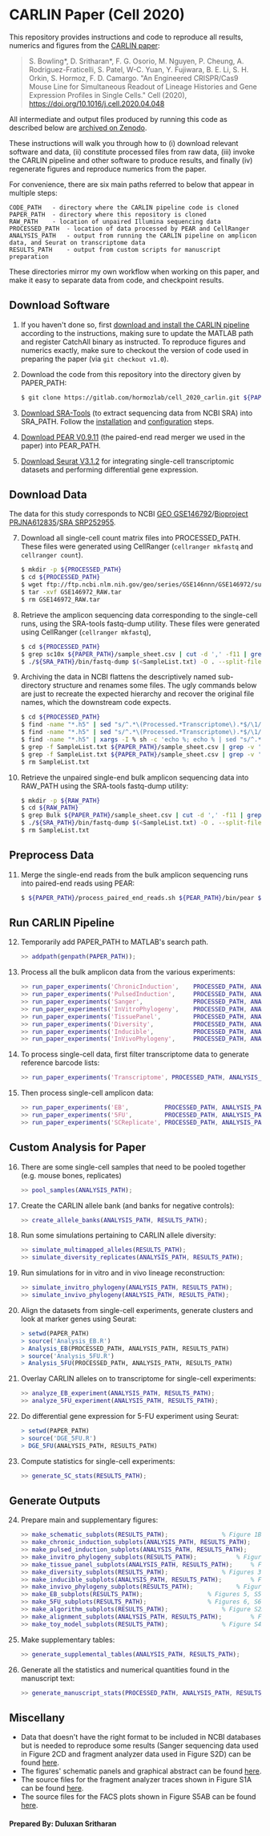# CARLIN Paper (Cell 2020)

This repository provides instructions and code to reproduce all results, numerics and figures from the [CARLIN paper](https://doi.org/10.1016/j.cell.2020.04.048):

> S. Bowling*, D. Sritharan*, F. G. Osorio, M. Nguyen, P. Cheung, 
A. Rodriguez-Fraticelli, S. Patel, W-C. Yuan, Y. Fujiwara, B. E. Li, S. H. Orkin, 
S. Hormoz, F. D. Camargo. "An Engineered CRISPR/Cas9 Mouse Line for 
Simultaneous Readout of Lineage Histories and Gene Expression Profiles 
in Single Cells." Cell (2020), https://doi.org/10.1016/j.cell.2020.04.048 

All intermediate and output files produced by running this code as described below are [archived on Zenodo](https://zenodo.org/record/4817818).

These instructions will walk you through how to (i) download relevant software and data, (ii) constitute processed files from raw data, (iii) invoke the CARLIN pipeline and other software to produce results, and finally (iv) regenerate figures and reproduce numerics from the paper.

For convenience, there are six main paths referred to below that appear in multiple steps:

	CODE_PATH	- directory where the CARLIN pipeline code is cloned
	PAPER_PATH	- directory where this repository is cloned
	RAW_PATH  	- location of unpaired Illumina sequencing data
	PROCESSED_PATH	- location of data processed by PEAR and CellRanger
	ANALYSIS_PATH	- output from running the CARLIN pipeline on amplicon data, and Seurat on transcriptome data
	RESULTS_PATH	- output from custom scripts for manuscript preparation

These directories mirror my own workflow when working on this paper, and make it easy to separate data from code, and checkpoint results.

## Download Software

1. If you haven't done so, first [download and install the CARLIN pipeline](https://gitlab.com/hormozlab/carlin) according to the instructions, making sure to update the MATLAB path and register CatchAll binary as instructed. To reproduce figures and numerics exactly, make sure to checkout the version of code used in preparing the paper (via `git checkout v1.0`).

2. Download the code from this repository into the directory given by PAPER_PATH:

	```bash
	$ git clone https://gitlab.com/hormozlab/cell_2020_carlin.git ${PAPER_PATH}
	```

3. [Download SRA-Tools](https://github.com/ncbi/sra-tools/wiki/01.-Downloading-SRA-Toolkit) (to extract sequencing data from NCBI SRA) into SRA_PATH. Follow the [installation](https://github.com/ncbi/sra-tools/wiki/02.-Installing-SRA-Toolkit) and [configuration](https://github.com/ncbi/sra-tools/wiki/03.-Quick-Toolkit-Configuration) steps.

4. [Download PEAR V0.9.11](https://www.h-its.org/downloads/pear-academic) (the paired-end read merger we used in the paper) into PEAR_PATH. 

5. [Download Seurat V3.1.2](https://satijalab.org/seurat/install.html) for integrating single-cell transcriptomic datasets and performing differential gene expression.

## Download Data

The data for this study corresponds to NCBI [GEO GSE146792](https://www.ncbi.nlm.nih.gov/geo/query/acc.cgi?acc=GSE146972)/[Bioproject PRJNA612835](https://www.ncbi.nlm.nih.gov//bioproject/PRJNA612835)/[SRA SRP252955](https://trace.ncbi.nlm.nih.gov/Traces/sra/?study=SRP252955). 

7. Download all single-cell count matrix files into PROCESSED_PATH. These files were generated using CellRanger (`cellranger mkfastq` and `cellranger count`).

	```bash
	$ mkdir -p ${PROCESSED_PATH}
	$ cd ${PROCESSED_PATH}
	$ wget ftp://ftp.ncbi.nlm.nih.gov/geo/series/GSE146nnn/GSE146972/suppl/GSE146972_RAW.tar
	$ tar -xvf GSE146972_RAW.tar
	$ rm GSE146972_RAW.tar
	```

8. Retrieve the amplicon sequencing data corresponding to the single-cell runs, using the SRA-tools fastq-dump utility. These files were generated using CellRanger (`cellranger mkfastq`),

	```bash
	$ cd ${PROCESSED_PATH}
	$ grep sc10x ${PAPER_PATH}/sample_sheet.csv | cut -d ',' -f11 | grep -v ';' > SampleList.txt	
	$ ./${SRA_PATH}/bin/fastq-dump $(<SampleList.txt) -O . --split-files --gzip	
	```

9. Archiving the data in NCBI flattens the descriptively named sub-directory structure and renames some files. The ugly commands below are just to recreate the expected hierarchy and recover the original file names, which the downstream code expects.

	```bash
	$ cd ${PROCESSED_PATH}
	$ find -name "*.h5" | sed "s/^.*\(Processed.*Transcriptome\).*$/\1/" | sed "s:_:/:g" | sed "s@Processed/@@g" | xargs -n1 mkdir -p
	$ find -name "*.h5" | sed "s/^.*\(Processed.*Transcriptome\).*$/\1/" | sed "s:_:/:g" | sed "s@Processed/@@g" | sed "s@Transcriptome@Amplicon@g" | xargs -n1 mkdir -p
	$ find -name "*.h5" | xargs -I % sh -c 'echo %; echo % | sed "s/^.*\(Processed.*\).*$/\1/" | sed -e :1 -e "s@\(.*\)_\(.*filtered\)@\1/\2@;t1" | sed 's@Processed/@@g' ' | xargs -n2 mv
	$ grep -f SampleList.txt ${PAPER_PATH}/sample_sheet.csv | grep -v ';' | cut -d ',' -f6,8,11 | sed 's%/Replicate.*,%,%' | xargs -I % sh -c ' echo % | sed "s@.*,@@" | sed "s/$/_1.fastq.gz/"; echo % | sed "s@\([^,]*\),\([^,]*\),\([^,]*\)@\2/\1_R1_001.fastq.gz@g" ' | xargs -n2 mv
	$ grep -f SampleList.txt ${PAPER_PATH}/sample_sheet.csv | grep -v ';' | cut -d ',' -f6,8,11 | sed 's%/Replicate.*,%,%' | xargs -I % sh -c ' echo % | sed "s@.*,@@" | sed "s/$/_2.fastq.gz/"; echo % | sed "s@\([^,]*\),\([^,]*\),\([^,]*\)@\2/\1_R2_001.fastq.gz@g" ' | xargs -n2 mv
	$ rm SampleList.txt
	```

10. Retrieve the unpaired single-end bulk amplicon sequencing data into RAW_PATH using the SRA-tools fastq-dump utility:

    ```bash
	$ mkdir -p ${RAW_PATH}
	$ cd ${RAW_PATH}
	$ grep Bulk ${PAPER_PATH}/sample_sheet.csv | cut -d ',' -f11 | grep -v ';' > SampleList.txt
	$ ./${SRA_PATH}/bin/fastq-dump $(<SampleList.txt) -O . --split-files --gzip
	$ rm SampleList.txt
	```

## Preprocess Data	

11. Merge the single-end reads from the bulk amplicon sequencing runs into paired-end reads using PEAR:

    ```bash
	$ ${PAPER_PATH}/process_paired_end_reads.sh ${PEAR_PATH}/bin/pear ${PAPER_PATH}/sample_sheet.csv ${RAW_PATH} ${PROCESSED_PATH} -SRA
    ```

## Run CARLIN Pipeline	

12. Temporarily add PAPER_PATH to MATLAB's search path.

	```MATLAB
	>> addpath(genpath(PAPER_PATH));
	```

13. Process all the bulk amplicon data from the various experiments:

    ```MATLAB
	>> run_paper_experiments('ChronicInduction',    PROCESSED_PATH, ANALYSIS_PATH);		% Related to Figure 1
	>> run_paper_experiments('PulsedInduction',     PROCESSED_PATH, ANALYSIS_PATH);		% Related to Figure 2
	>> run_paper_experiments('Sanger',              PROCESSED_PATH, ANALYSIS_PATH);		% Related to Figure 2
	>> run_paper_experiments('InVitroPhylogeny',    PROCESSED_PATH, ANALYSIS_PATH);		% Related to Figure 2
	>> run_paper_experiments('TissuePanel',         PROCESSED_PATH, ANALYSIS_PATH);		% Related to Figure 3
	>> run_paper_experiments('Diversity', 	        PROCESSED_PATH, ANALYSIS_PATH);		% Related to Figure 3
	>> run_paper_experiments('Inducible',           PROCESSED_PATH, ANALYSIS_PATH);		% Related to Figure 3
	>> run_paper_experiments('InVivoPhylogeny',     PROCESSED_PATH, ANALYSIS_PATH);		% Related to Figure 4
    ```

14. To process single-cell data, first filter transcriptome data to generate reference barcode lists:

    ```MATLAB
	>> run_paper_experiments('Transcriptome', PROCESSED_PATH, ANALYSIS_PATH);
    ```

15. Then process single-cell amplicon data:

    ```MATLAB
	>> run_paper_experiments('EB',	        PROCESSED_PATH, ANALYSIS_PATH);			% Related to Figure 5
	>> run_paper_experiments('5FU',	        PROCESSED_PATH, ANALYSIS_PATH);			% Related to Figure 6
	>> run_paper_experiments('SCReplicate', PROCESSED_PATH, ANALYSIS_PATH);			% Related to Figure 6
    ```

## Custom Analysis for Paper

16. There are some single-cell samples that need to be pooled together (e.g. mouse bones, replicates)

    ```MATLAB
	>> pool_samples(ANALYSIS_PATH);
    ```

17. Create the CARLIN allele bank (and banks for negative controls):

    ```MATLAB
	>> create_allele_banks(ANALYSIS_PATH, RESULTS_PATH);
    ```

18. Run some simulations pertaining to CARLIN allele diversity:

    ```MATLAB
	>> simulate_multimapped_alleles(RESULTS_PATH);
	>> simulate_diversity_replicates(ANALYSIS_PATH, RESULTS_PATH);
    ```

19. Run simulations for in vitro and in vivo lineage reconstruction:

    ```MATLAB
	>> simulate_invitro_phylogeny(ANALYSIS_PATH, RESULTS_PATH);
	>> simulate_invivo_phylogeny(ANALYSIS_PATH, RESULTS_PATH);
    ```

20. Align the datasets from single-cell experiments, generate clusters and look at marker genes using Seurat:
	
    ```R
	> setwd(PAPER_PATH)
    > source('Analysis_EB.R')
	> Analysis_EB(PROCESSED_PATH, ANALYSIS_PATH, RESULTS_PATH)
	> source('Analysis_5FU.R')
	> Analysis_5FU(PROCESSED_PATH, ANALYSIS_PATH, RESULTS_PATH)
    ```

21. Overlay CARLIN alleles on to transcriptome for single-cell experiments:
	
    ```MATLAB
	>> analyze_EB_experiment(ANALYSIS_PATH, RESULTS_PATH);
	>> analyze_5FU_experiment(ANALYSIS_PATH, RESULTS_PATH);
	```

22. Do differential gene expression for 5-FU experiment using Seurat:

	```R
	> setwd(PAPER_PATH)
    > source('DGE_5FU.R')
	> DGE_5FU(ANALYSIS_PATH, RESULTS_PATH)
	```

23. Compute statistics for single-cell experiments:

	```MATLAB
	>> generate_SC_stats(RESULTS_PATH);
    ```

## Generate Outputs

24. Prepare main and supplementary figures:

    ```MATLAB
	>> make_schematic_subplots(RESULTS_PATH);				% Figure 1B
	>> make_chronic_induction_subplots(ANALYSIS_PATH, RESULTS_PATH);	% Figures 1C-H, S1C-F
	>> make_pulsed_induction_subplots(ANALYSIS_PATH, RESULTS_PATH);		% Figures 2A, S1G
	>> make_invitro_phylogeny_subplots(RESULTS_PATH);			% Figures 2CD, S4C
	>> make_tissue_panel_subplots(ANALYSIS_PATH, RESULTS_PATH);		% Figures 3B, S3AB
	>> make_diversity_subplots(RESULTS_PATH);				% Figures 3C-I, S3C-E
	>> make_inducible_subplots(ANALYSIS_PATH, RESULTS_PATH);		% Figure S3F
	>> make_invivo_phylogeny_subplots(RESULTS_PATH);			% Figures 4, S4D
	>> make_EB_subplots(RESULTS_PATH);					% Figures 5, S5
	>> make_5FU_subplots(RESULTS_PATH);					% Figures 6, S6
	>> make_algorithm_subplots(RESULTS_PATH);				% Figure S2A-C
	>> make_alignment_subplots(ANALYSIS_PATH, RESULTS_PATH);		% Figure S2D
	>> make_toy_model_subplots(RESULTS_PATH);				% Figure S4B
    ```

25. Make supplementary tables:

    ```MATLAB
	>> generate_supplemental_tables(ANALYSIS_PATH, RESULTS_PATH);
    ```

26. Generate all the statistics and numerical quantities found in the manuscript text:

    ```MATLAB
	>> generate_manuscript_stats(PROCESSED_PATH, ANALYSIS_PATH, RESULTS_PATH);
    ```

## Miscellany

- Data that doesn't have the right format to be included in NCBI databases but is needed to reproduce some results (Sanger sequencing data used in Figure 2CD and fragment analyzer data used in Figure S2D) can be found [here](https://gitlab.com/hormozlab/cell_2020_carlin/-/tree/master/data).
- The figures' schematic panels and graphical abstract can be found [here](https://gitlab.com/hormozlab/cell_2020_carlin/-/tree/master/figures/schematics). 
- The source files for the fragment analyzer traces shown in Figure S1A can be found [here](https://gitlab.com/hormozlab/cell_2020_carlin/-/tree/master/figures/fa_trace).
- The source files for the FACS plots shown in Figure S5AB can be found [here](https://gitlab.com/hormozlab/cell_2020_carlin/-/tree/master/figures/facs).

#### Prepared By: Duluxan Sritharan
